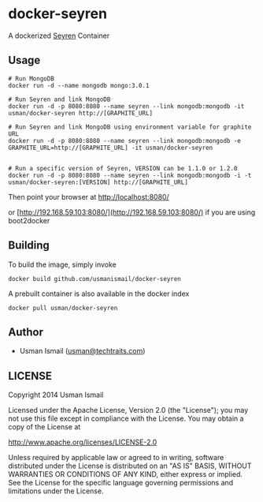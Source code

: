 docker-seyren
=============

A dockerized [Seyren](https://github.com/scobal/seyren) Container

## Usage

```
# Run MongoDB
docker run -d --name mongodb mongo:3.0.1

# Run Seyren and link MongoDB
docker run -d -p 8080:8080 --name seyren --link mongodb:mongodb -it usman/docker-seyren http://[GRAPHITE_URL]

# Run Seyren and link MongoDB using environment variable for graphite URL
docker run -d -p 8080:8080 --name seyren --link mongodb:mongodb -e GRAPHITE_URL=http://[GRAPHITE_URL] -it usman/docker-seyren


# Run a specific version of Seyren, VERSION can be 1.1.0 or 1.2.0
docker run -d -p 8080:8080 --name seyren --link mongodb:mongodb -i -t usman/docker-seyren:[VERSION] http://[GRAPHITE_URL]
```
Then point your browser at [http://localhost:8080/](http://localhost:8080/)

or [http://192.168.59.103:8080/](http://192.168.59.103:8080/) if you are using boot2docker

## Building

To build the image, simply invoke

    docker build github.com/usmanismail/docker-seyren

A prebuilt container is also available in the docker index

    docker pull usman/docker-seyren
    
## Author

  * Usman Ismail (<usman@techtraits.com>)

## LICENSE

Copyright 2014 Usman Ismail

Licensed under the Apache License, Version 2.0 (the "License");
you may not use this file except in compliance with the License.
You may obtain a copy of the License at

  http://www.apache.org/licenses/LICENSE-2.0

Unless required by applicable law or agreed to in writing, software
distributed under the License is distributed on an "AS IS" BASIS,
WITHOUT WARRANTIES OR CONDITIONS OF ANY KIND, either express or implied.
See the License for the specific language governing permissions and
limitations under the License.
    
